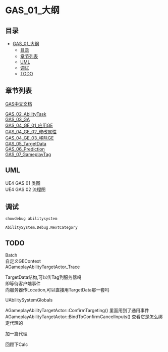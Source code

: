 # GAS_01_大纲
## 目录
- [GAS_01_大纲](#gas_01_大纲)
    - [目录](#目录)
    - [章节列表](#章节列表)
    - [UML](#uml)
    - [调试](#调试)
    - [TODO](#todo)

## 章节列表
[GAS中文文档](https://github.com/BillEliot/GASDocumentation_Chinese)  

[GAS_02_AbilityTask](GAS_02_AbilityTask.md)  
[GAS_03_GA](GAS_03_GA.md)  
[GAS_04_GE_01_应用GE](GAS_04_GE_01_应用GE.md)  
[GAS_04_GE_02_修改属性](GAS_04_GE_02_修改属性.md)  
[GAS_04_GE_03_移除GE](GAS_04_GE_03_移除GE.md)  
[GAS_05_TargetData](GAS_05_TargetData.md)  
[GAS_06_Prediction](GAS_06_Prediction.md)  
[GAS_07_GameplayTag](GAS_07_GameplayTag.md)  

## UML
UE4 GAS 01 类图  
UE4 GAS 02 流程图  

## 调试
`showdebug abilitysystem`

`AbilitySystem.Debug.NextCategory`

## TODO
Batch  
自定义GEContext  
AGameplayAbilityTargetActor_Trace  

TargetData结构,可以传Tag到服务器吗  
即等待客户端事件  
向服务器传Location,可以直接用TargetData那一套吗  

UAbilitySystemGlobals    

AGameplayAbilityTargetActor::ConfirmTargeting() 里面用到了通用事件  
AGameplayAbilityTargetActor::BindToConfirmCancelInputs() 查看它是怎么绑定代理的  

加一篇代理

回顾下Calc

